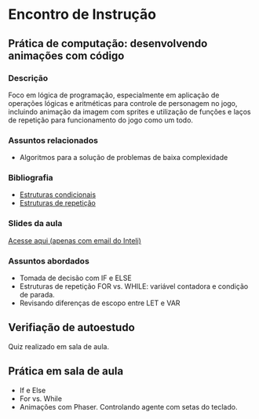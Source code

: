 # Encontro de Instrução

## Prática de computação: desenvolvendo animações com código

### Descrição
Foco em lógica de programação, especialmente em aplicação de operações lógicas e aritméticas para controle de personagem no jogo, incluindo animação da imagem com sprites e utilização de funções e laços de repetição para funcionamento do jogo como um todo.

### Assuntos relacionados
- Algoritmos para a solução de problemas de baixa complexidade

### Bibliografia
- [Estruturas condicionais](https://developer.mozilla.org/pt-BR/docs/Learn/JavaScript/Building_blocks/conditionals#instru%C3%A7%C3%B5es_switch%22)
- [Estruturas de repetição](https://developer.mozilla.org/pt-BR/docs/Web/JavaScript/Guide/Loops_and_iteration)

### Slides da aula
[Acesse aqui (apenas com email do Inteli)](https://docs.google.com/presentation/d/1qm9Ex2xajTMvwGEiegf5VGvbabPKaULn/edit?usp=sharing&ouid=113178480585208655209&rtpof=true&sd=true)

### Assuntos abordados
- Tomada de decisão com IF e ELSE
- Estruturas de repetição FOR vs. WHILE: variável contadora e condição de parada.
- Revisando diferenças de escopo entre LET e VAR 

## Verifiação de autoestudo
Quiz realizado em sala de aula.

## Prática em sala de aula
- If e Else
- For vs. While
- Animações com Phaser. Controlando agente com setas do teclado.
